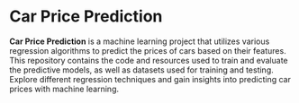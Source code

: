 # Car Price Prediction

**Car Price Prediction** is a machine learning project that utilizes various regression algorithms to predict the prices of cars based on their features. This repository contains the code and resources used to train and evaluate the predictive models, as well as datasets used for training and testing. Explore different regression techniques and gain insights into predicting car prices with machine learning.
